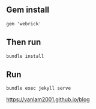 ## Gem install

```shell
gem 'webrick'
```

## Then run

```shell
bundle install
```

## Run

```shell
bundle exec jekyll serve
```

https://vanlam2001.github.io/blog
